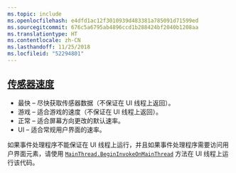 ```yaml
---
ms.topic: include
ms.openlocfilehash: e4dfd1ac12f3010939d483381a785091d71599ed
ms.sourcegitcommit: 676c5a6795ab4896ccd1b288424bf2040b1208aa
ms.translationtype: HT
ms.contentlocale: zh-CN
ms.lasthandoff: 11/25/2018
ms.locfileid: "52294801"
---
```

## <a name="sensor-speedxrefxamarinessentialssensorspeed"></a>[传感器速度](xref:Xamarin.Essentials.SensorSpeed)

- 最快 – 尽快获取传感器数据（不保证在 UI 线程上返回）。
- 游戏 – 适合游戏的速度（不保证在 UI 线程上返回）。
- 正常 – 适合屏幕方向更改的默认速率。
- UI – 适合常规用户界面的速率。

如果事件处理程序不能保证在 UI 线程上运行，并且如果事件处理程序需要访问用户界面元素，请使用 [`MainThread.BeginInvokeOnMainThread`](~/essentials/main-thread.md) 方法在 UI 线程上运行该代码。